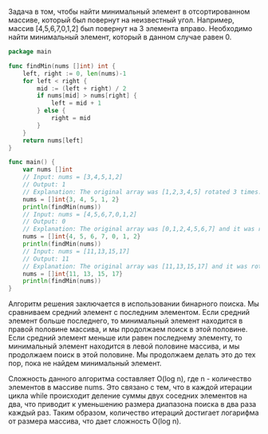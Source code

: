 Задача в том, чтобы найти минимальный элемент в отсортированном массиве, который был повернут на неизвестный угол. Например, массив [4,5,6,7,0,1,2] был повернут на 3 элемента вправо. Необходимо найти минимальный элемент, который в данном случае равен 0.

```go
package main

func findMin(nums []int) int {
	left, right := 0, len(nums)-1
	for left < right {
		mid := (left + right) / 2
		if nums[mid] > nums[right] {
			left = mid + 1
		} else {
			right = mid
		}
	}
	return nums[left]
}

func main() {
	var nums []int
	// Input: nums = [3,4,5,1,2]
	// Output: 1
	// Explanation: The original array was [1,2,3,4,5] rotated 3 times.
	nums = []int{3, 4, 5, 1, 2}
	println(findMin(nums))
	// Input: nums = [4,5,6,7,0,1,2]
	// Output: 0
	// Explanation: The original array was [0,1,2,4,5,6,7] and it was rotated 4 times.
	nums = []int{4, 5, 6, 7, 0, 1, 2}
	println(findMin(nums))
	// Input: nums = [11,13,15,17]
	// Output: 11
	// Explanation: The original array was [11,13,15,17] and it was rotated 4 times.
	nums = []int{11, 13, 15, 17}
	println(findMin(nums))
}

```

Алгоритм решения заключается в использовании бинарного поиска. Мы сравниваем средний элемент с последним элементом. Если средний элемент больше последнего, то минимальный элемент находится в правой половине массива, и мы продолжаем поиск в этой половине. Если средний элемент меньше или равен последнему элементу, то минимальный элемент находится в левой половине массива, и мы продолжаем поиск в этой половине. Мы продолжаем делать это до тех пор, пока не найдем минимальный элемент.

Сложность данного алгоритма составляет O(log n), где n - количество элементов в массиве nums. Это связано с тем, что в каждой итерации цикла while происходит деление суммы двух соседних элементов на два, что приводит к уменьшению размера диапазона поиска в два раза каждый раз. Таким образом, количество итераций достигает логарифма от размера массива, что дает сложность O(log n).

